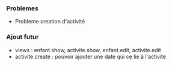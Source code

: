 ### Problemes
- Probleme creation d'activité 

### Ajout futur

- views : enfant.show, activite.show, enfant.edit, activite.edit<br/>
- activite.create : pouvoir ajouter une date qui ce lie à l'activite
